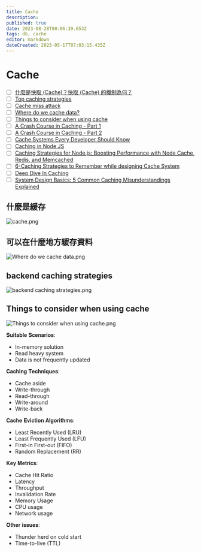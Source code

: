 ```yaml
---
title: Cache
description: 
published: true
date: 2023-08-28T00:06:39.653Z
tags: db, cache
editor: markdown
dateCreated: 2023-05-17T07:03:15.435Z
---
```


# Cache
- [ ] [什麼是快取 (Cache)？快取 (Cache) 的機制為何？](https://www.explainthis.io/zh-hant/interview-guides/backend/cache-mechanism)
- [ ] [Top caching strategies](https://blog.bytebytego.com/p/top-caching-strategies?utm_source=profile&utm_medium=reader2)
- [ ] [Cache miss attack](https://blog.bytebytego.com/p/cache-miss-attack?utm_source=profile&utm_medium=reader2)
- [ ] [Where do we cache data?](https://blog.bytebytego.com/p/ep-38-where-do-we-cache-data?utm_source=profile&utm_medium=reader2)
- [ ] [Things to consider when using cache](https://blog.bytebytego.com/p/ep46-step-by-step-guide-on-system?utm_source=profile&utm_medium=reader2)
- [ ] [A Crash Course in Caching - Part 1](https://blog.bytebytego.com/p/a-crash-course-in-caching-part-1?utm_source=profile&utm_medium=reader2)
- [ ] [A Crash Course in Caching - Part 2](https://blog.bytebytego.com/p/a-crash-course-in-caching-part-2?utm_source=profile&utm_medium=reader2)
- [ ] [Cache Systems Every Developer Should Know](https://www.youtube.com/watch?time_continue=98&v=dGAgxozNWFE&embeds_referring_euri=https%3A%2F%2Fblog.bytebytego.com%2F&feature=emb_title&ab_channel=ByteByteGo)
- [ ] [Caching in Node JS](https://medium.com/@adarsh_d/chingcaching-in-node-js-5caa040d0ad8)
- [ ] [Caching Strategies for Node.js: Boosting Performance with Node Cache, Redis, and Memcached](https://singh-sandeep.medium.com/caching-strategies-for-node-js-boosting-performance-with-node-cache-redis-and-memcached-cc148a978a32)
- [ ] [6-Caching Strategies to Remember while designing Cache System](https://javascript.plainenglish.io/6-caching-strategies-to-remember-while-designing-cache-system-da058a3757cf)
- [ ] [Deep Dive In Caching](https://vishalrana9915.medium.com/deep-dive-in-caching-9780bc55ea7)
- [ ] [System Design Basics: 5 Common Caching Misunderstandings Explained](https://medium.com/geekculture/system-design-basics-5-common-caching-misunderstandings-explained-2f19b1c88373)
## 什麼是緩存

![cache.png](http://192.168.25.60:8000/files/file_storage/72d1ff10.png)

## 可以在什麼地方緩存資料

![Where do we cache data.png](http://192.168.25.60:8000/files/file_storage/4ccf9db2.png)

## backend caching strategies

![backend caching strategies.png](http://192.168.25.60:8000/files/file_storage/1bdfe62f.gif)

## Things to consider when using cache

![Things to consider when using cache.png](http://192.168.25.60:8000/files/file_storage/958bbea8.png)

𝐒𝐮𝐢𝐭𝐚𝐛𝐥𝐞 𝐒𝐜𝐞𝐧𝐚𝐫𝐢𝐨𝐬:
- In-memory solution
- Read heavy system
- Data is not frequently updated

𝐂𝐚𝐜𝐡𝐢𝐧𝐠 𝐓𝐞𝐜𝐡𝐧𝐢𝐪𝐮𝐞𝐬:
- Cache aside
- Write-through
- Read-through
- Write-around
- Write-back

𝐂𝐚𝐜𝐡𝐞 𝐄𝐯𝐢𝐜𝐭𝐢𝐨𝐧 𝐀𝐥𝐠𝐨𝐫𝐢𝐭𝐡𝐦𝐬:
- Least Recently Used (LRU)
- Least Frequently Used (LFU)
- First-in First-out (FIFO)
- Random Replacement (RR)

𝐊𝐞𝐲 𝐌𝐞𝐭𝐫𝐢𝐜𝐬:
- Cache Hit Ratio
- Latency
- Throughput
- Invalidation Rate
- Memory Usage
- CPU usage
- Network usage

𝐎𝐭𝐡𝐞𝐫 𝐢𝐬𝐬𝐮𝐞𝐬:
- Thunder herd on cold start
- Time-to-live (TTL)